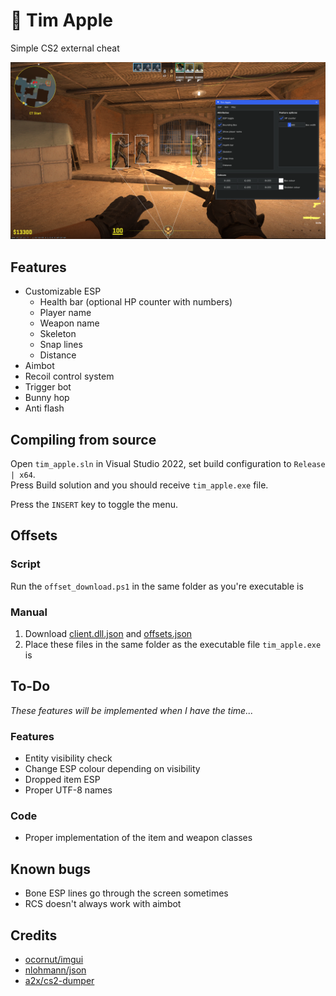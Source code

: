# :apple: Tim Apple
Simple CS2 external cheat

![Preview](screenshots/preview.png)

## Features
- Customizable ESP
	- Health bar (optional HP counter with numbers)
	- Player name
	- Weapon name
	- Skeleton
	- Snap lines
	- Distance
- Aimbot
- Recoil control system
- Trigger bot
- Bunny hop
- Anti flash

## Compiling from source
Open `tim_apple.sln` in Visual Studio 2022, set build configuration to `Release | x64`.      
Press Build solution and you should receive `tim_apple.exe` file.      

Press the `INSERT` key to toggle the menu.

## Offsets
### Script 
Run the `offset_download.ps1` in the same folder as you're executable is
### Manual
1. Download [client.dll.json](https://github.com/a2x/cs2-dumper/blob/main/generated/client.dll.json) and [offsets.json](https://github.com/a2x/cs2-dumper/blob/main/generated/offsets.json)    
2. Place these files in the same folder as the executable file `tim_apple.exe` is     

## To-Do
*These features will be implemented when I have the time...*
### Features
- Entity visibility check
- Change ESP colour depending on visibility
- Dropped item ESP
- Proper UTF-8 names
### Code
- Proper implementation of the item and weapon classes

## Known bugs
- Bone ESP lines go through the screen sometimes
- RCS doesn't always work with aimbot

## Credits
- [ocornut/imgui](https://github.com/ocornut/imgui)
- [nlohmann/json](https://github.com/nlohmann/json)
- [a2x/cs2-dumper](https://github.com/a2x/cs2-dumper)

